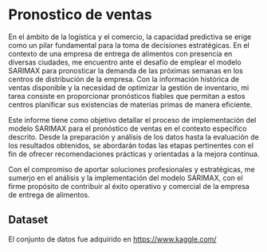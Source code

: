 # Pronostico de ventas

En el ámbito de la logística y el comercio, la capacidad predictiva se erige como un pilar fundamental para la toma de decisiones estratégicas. En el contexto de una empresa de entrega de alimentos con presencia en diversas ciudades, me encuentro ante el desafío de emplear el modelo SARIMAX para pronosticar la demanda de las próximas semanas en los centros de distribución de la empresa. Con la información histórica de ventas disponible y la necesidad de optimizar la gestión de inventario, mi tarea consiste en proporcionar pronósticos fiables que permitan a estos centros planificar sus existencias de materias primas de manera eficiente.

Este informe tiene como objetivo detallar el proceso de implementación del modelo SARIMAX para el pronóstico de ventas en el contexto específico descrito. Desde la preparación y análisis de los datos hasta la evaluación de los resultados obtenidos, se abordarán todas las etapas pertinentes con el fin de ofrecer recomendaciones prácticas y orientadas a la mejora continua.

Con el compromiso de aportar soluciones profesionales y estratégicas, me sumerjo en el análisis y la implementación del modelo SARIMAX, con el firme propósito de contribuir al éxito operativo y comercial de la empresa de entrega de alimentos.

## Dataset

El conjunto de datos fue adquirido en https://www.kaggle.com/
